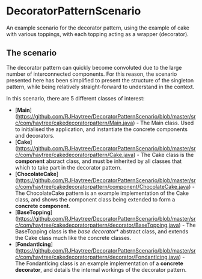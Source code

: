 # DecoratorPatternScenario
An example scenario for the decorator pattern, using the example of cake with various toppings, with each topping acting as a wrapper (decorator).

## The scenario
The decorator pattern can quickly become convoluted due to the large number of interconnected components. For this reason, the scenario presented here has been simplified to present the structure of the singleton pattern, while being relatively straight-forward to understand in the context.

In this scenario, there are 5 different classes of interest:
- [**Main**] (https://github.com/RJHaytree/DecoratorPatternScenario/blob/master/src/com/haytree/cakedecoratorpattern/Main.java) - The Main class. Used to initialised the application, and instantiate the concrete components and decorators.
- [**Cake**] (https://github.com/RJHaytree/DecoratorPatternScenario/blob/master/src/com/haytree/cakedecoratorpattern/Cake.java) - The Cake class is the **component** absract class, and must be inherited by all classes that which to take part in the decorator pattern.
- [**ChocolateCake**] (https://github.com/RJHaytree/DecoratorPatternScenario/blob/master/src/com/haytree/cakedecoratorpattern/component/ChocolateCake.java) - The ChocolateCake pattern is an example implementation of the Cake class, and shows the component class being extended to form a **concrete component**.
- [**BaseTopping**] (https://github.com/RJHaytree/DecoratorPatternScenario/blob/master/src/com/haytree/cakedecoratorpattern/decorator/BaseTopping.java) - The BaseTopping class is the *base decorator** abstract class, and extends the Cake class much like the concrete classes.
- [**FondantIcing**] (https://github.com/RJHaytree/DecoratorPatternScenario/blob/master/src/com/haytree/cakedecoratorpattern/decorator/FondantIcing.java) - The FondantIcing class is an example implementation of a **concrete decorator**, and details the internal workings of the decorator pattern.
